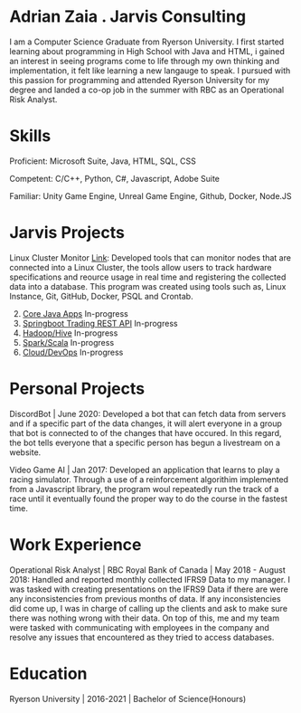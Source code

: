 # Adrian Zaia . Jarvis Consulting
I am a Computer Science Graduate from Ryerson University. I first started learning about programming in High School with Java and HTML, i gained an interest in seeing programs come to life through my own thinking and implementation, it felt like learning a new langauge to speak. I pursued with this passion for programming and attended Ryerson University for my degree and landed a co-op job in the summer with RBC as an Operational Risk Analyst.


# Skills

Proficient: Microsoft Suite, Java, HTML, SQL, CSS

Competent: C/C++, Python, C#, Javascript, Adobe Suite

Familiar: Unity Game Engine, Unreal Game Engine, Github, Docker, Node.JS

# Jarvis Projects

Linux Cluster Monitor [Link](https://github.com/jarviscanada/jarvis_data_eng_AdrianZaia/tree/master/linux_sql): Developed tools that can monitor nodes that are connected into a Linux Cluster, the tools allow users to track hardware specifications and reource usage in real time and registering the collected data into a database. This program was created using tools such as, Linux Instance, Git, GitHub, Docker, PSQL and Crontab.
 
2. [Core Java Apps](./core_java) In-progress
3. [Springboot Trading REST API](./springboot) In-progress
4. [Hadoop/Hive](./hadoop) In-progress
5. [Spark/Scala](./spark) In-progress
6. [Cloud/DevOps](./cloud_devops) In-progress


# Personal Projects

DiscordBot | June 2020: Developed a bot that can fetch data from servers and if a specific part of the data changes, it will alert everyone in a group that bot is connected to of the changes that have occured. In this regard, the bot tells everyone that a specific person has begun a livestream on a website.

Video Game AI | Jan 2017: Developed an application that learns to play a racing simulator. Through a use of a reinforcement algorithim implemented from a Javascript library, the program woul repeatedly run the track of a race until it eventually found the proper way to do the course in the fastest time.


# Work Experience

Operational Risk Analyst | RBC Royal Bank of Canada | May 2018 - August 2018: Handled and reported monthly collected IFRS9 Data to my manager. I was tasked with creating presentations on the IFRS9 Data if there are were any inconsistencies from previous months of data. If any inconsistencies did come up, I was in charge of calling up the clients and ask to make sure there was nothing wrong with their data. On top of this, me and my team were tasked with communicating with employees in the company and resolve any issues that encountered as they tried to access databases.

# Education

Ryerson University | 2016-2021 | Bachelor of Science(Honours) 

